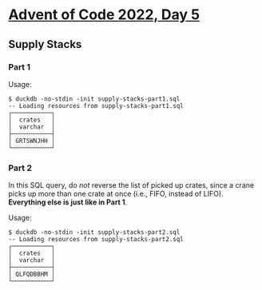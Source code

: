 # [Advent of Code 2022, Day 5](https://adventofcode.com/2022/day/5)

## Supply Stacks

### Part 1

Usage:

~~~
$ duckdb -no-stdin -init supply-stacks-part1.sql
-- Loading resources from supply-stacks-part1.sql
┌───────────┐
│  crates   │
│  varchar  │
├───────────┤
│ GRTSWNJHH │
└───────────┘
~~~

### Part 2

In this SQL query, do *not* reverse the list of picked up crates,
since a crane picks up more than one crate at once (i.e., FIFO, instead
of LIFO). **Everything else is just like in Part 1**.

Usage:

~~~
$ duckdb -no-stdin -init supply-stacks-part2.sql
-- Loading resources from supply-stacks-part2.sql
┌───────────┐
│  crates   │
│  varchar  │
├───────────┤
│ QLFQDBBHM │
└───────────┘
~~~
